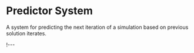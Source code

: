 # Predictor System

A system for predicting the next iteration of a simulation based on previous solution iterates.

!---
